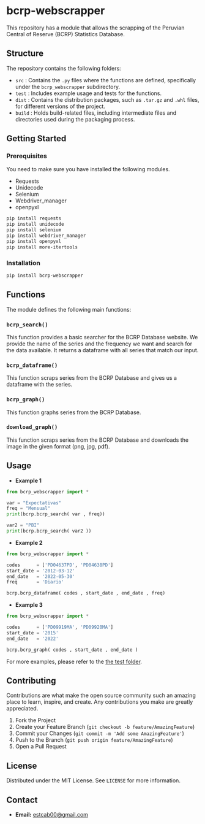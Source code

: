 # bcrp-webscrapper
This repository has a module that allows the scrapping of the Peruvian Central of Reserve (BCRP) Statistics Database.

## Structure

The repository contains the following folders:

- `src` : Contains the `.py` files where the functions are defined, specifically under the `bcrp_webscrapper` subdirectory.
- `test` : Includes example usage and tests for the functions.
- `dist` : Contains the distribution packages, such as `.tar.gz` and `.whl` files, for different versions of the project.
- `build` : Holds build-related files, including intermediate files and directories used during the packaging process.

## Getting Started

### Prerequisites

You need to make sure you have installed the following modules.

- Requests
- Unidecode
- Selenium
- Webdriver_manager
- openpyxl

```bash
pip install requests
pip install unidecode
pip install selenium
pip install webdriver_manager
pip install openpyxl
pip install more-itertools
```

### Installation
```bash
pip install bcrp-webscrapper
```

## Functions
The module defines the following main functions:

### `bcrp_search()`

This function provides a basic searcher for the BCRP Database website. We provide the name of the series and the frequency we want and search for the data available. It returns a dataframe with all series that match our input.

### `bcrp_dataframe()`

This function scraps series from the BCRP Database and gives us a dataframe with the series.

### `bcrp_graph()`

This function graphs series from the BCRP Database.

### `download_graph()`

This function scraps series from the BCRP Database and downloads the image in the given format (png, jpg, pdf).

## Usage

- **Example 1**

```python
from bcrp_webscrapper import *

var = "Expectativas"
freq = "Mensual"
print(bcrp.bcrp_search( var , freq))

var2 = "PBI"
print(bcrp.bcrp_search( var2 ))
```

- **Example 2**
```python
from bcrp_webscrapper import *

codes      = ['PD04637PD', 'PD04638PD']
start_date = '2012-03-12'
end_date   = '2022-05-30'
freq       = 'Diario'

bcrp.bcrp_dataframe( codes , start_date , end_date , freq)
```
- **Example 3**
```python
from bcrp_webscrapper import *

codes      = ['PD09919MA', 'PD09920MA']
start_date = '2015'
end_date   = '2022'

bcrp.bcrp_graph( codes , start_date , end_date )
```

For more examples, please refer to the [the test folder]([https://github.com/estcab00/bcrp_webscrapper/blob/main/test/bcrp_webscrapping_test.ipynb](https://github.com/estcab00/bcrp-webscrapper/blob/main/test/test.py)).

## Contributing

Contributions are what make the open source community such an amazing place to learn, inspire, and create. Any contributions you make are greatly appreciated.

1. Fork the Project
2. Create your Feature Branch (`git checkout -b feature/AmazingFeature`)
3. Commit your Changes (`git commit -m 'Add some AmazingFeature'`)
4. Push to the Branch (`git push origin feature/AmazingFeature`)
5. Open a Pull Request

## License

Distributed under the MIT License. See `LICENSE` for more information.

## Contact

- **Email:** [estcab00@gmail.com](mailto:estcab00@gmail.com)


